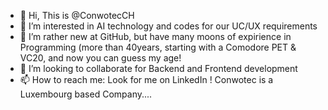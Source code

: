 - 👋 Hi, This is @ConwotecCH
- 👀 I’m interested in AI technology and codes for our UC/UX requirements
- 🌱 I’m rather new at GitHub, but have many moons of expirience in Programming (more than 40years, starting with a Comodore PET & VC20, and now you can guess my age!
- 💞️ I’m looking to collaborate for Backend and Frontend development
- 📫 How to reach me: Look for me on LinkedIn ! Conwotec is a Luxembourg based Company....

<!---
ConwotecCH/ConwotecCH is a ✨ special ✨ repository because its `README.md` (this file) appears on your GitHub profile.
You can click the Preview link to take a look at your changes.
--->
